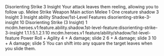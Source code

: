<ability>
  <name>Disorienting Strike</name>
  <cost>3 Insight</cost>
  <flavor>Your attack leaves them reeling, allowing you to follow up.</flavor>
  <keywords>
    <keyword>Melee</keyword>
    <keyword>Strike</keyword>
    <keyword>Weapon</keyword>
  </keywords>
  <type>Main action</type>
  <distance>Melee 1</distance>
  <target>One creature</target>
  <metadata>
    <class>shadow</class>
    <cost>3 Insight</cost>
    <cost_amount>3</cost_amount>
    <cost_resource>Insight</cost_resource>
    <feature_type>ability</feature_type>
    <file_dpath>Shadow/1st-Level Features</file_dpath>
    <item_id>disorienting-strike-3-insight</item_id>
    <item_index>10</item_index>
    <item_name>Disorienting Strike (3 Insight)</item_name>
    <level>1</level>
    <scc>mcdm.heroes.v1:feature.ability.shadow.1st-level-feature:disorienting-strike-3-insight</scc>
    <scdc>1.1.1:5.1.2.1:10</scdc>
    <source>mcdm.heroes.v1</source>
    <type>feature/ability/shadow/1st-level-feature</type>
  </metadata>
  <effects>
    <effect type="roll">
      <roll>Power Roll + Agility</roll>
      <t1>4 + A damage; slide 2</t1>
      <t2>6 + A damage; slide 3</t2>
      <t3>10 + A damage; slide 5</t3>
    </effect>
    <effect type="mundane">You can shift into any square the target leaves when you slide them.</effect>
  </effects>
</ability>

